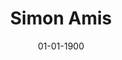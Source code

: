 ---
title: Simon Amis
date: 01-01-1900
# description: Ea vis perpetua complectitur, te nec molestiae adversarium. Corpora nominati mediocritatem te sea, no purto periculis mei. Ut nec quod intellegat, ut tation quaeque vim. His vocent appetere ut, duo in choro instructior.
thumb: /assets/images/photo-gallery/simon.jpg
image: /assets/images/photo-gallery/simon.jpg
angler-name: Simon Amis
# angler-links: 
#     website: a-url-goes-here
#     twitter: a-url-goes-here
#     facebook: a-url-goes-here
#     instagram: a-url-goes-here
#     pinterest: a-url-goes-here

reel-type: spinning
reel-series: 600

# location: Someplace, United States
# fish: Some Big Fish
# fish-length: 49 in.
# fish-weight: 78 lbs.
---